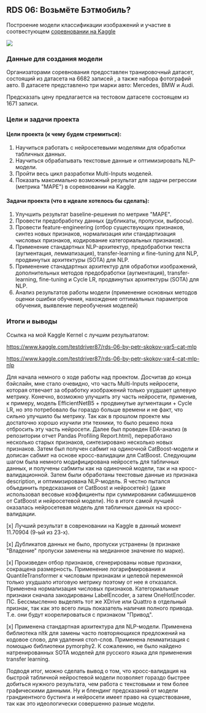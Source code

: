 ## RDS 06: Возьмёте Бэтмобиль?

Построение модели классификации изображений и участие в соотвестующем [соревновании на Kaggle](https://www.kaggle.com/c/sf-dst-car-price-prediction-part2/ "соревновании на Kaggle")

![](https://lms.skillfactory.ru/assets/courseware/v1/67aff42fc790c8a2282dc4b33f19a490/asset-v1:Skillfactory+DST-9+11DEC2019+type@asset+block/20573_Clipboard10_122_1113lo.jpg)

### Данные для создания модели

Организаторами соревнования предоставлен транировочный датасет, состоящий из датасета на 6682 записей , а также набора фотографий авто. В датасете представлено три марки авто: Mercedes, BMW и Audi.

Предсказать цену предлагается на тестовом датасете состоящем из 1671 записи.

### Цели и задачи проекта

#### Цели проекта (к чему будем стремиться): 
1. Научиться работать с нейросетевыми моделями для обработки табличных данных.
2. Научиться обрабатывать текстовые данные и оптимизировать NLP-модели.
3. Пройти весь цикл разработки Multi-Inputs моделей.
4. Показать максимально возможный результат для задачи регрессии (метрика "MAPE") в соревновании на Kaggle.

#### Задачи проекта (что в идеале хотелось бы сделать):
1. Улучшить результат baseline-решения по метрике "MAPE".
2. Провести предобработку данных (дубликаты, пропуски, выбросы).
3. Провести feature-engineering (отбор существующих признаков, синтез новых признаков, нормализация или стандартизация числовых признаков, кодирование категориальных признаков).
4. Применение стандартных NLP-архитектур, предобработки текста (аугментация, лемматизация), transfer-learning и fine-tuning для NLP, продвинутых архитектуры (SOTA) для NLP.
5. Применение станадартных архитектур для обработки изображений, дополнительных методов предобработки (аугментация), transfer-learning, fine-tuning и Cycle LR, продвинутых архитектуры (SOTA) для NLP.
6. Анализ результатов работы модели (применение основных методов оценки ошибки обучения, нахождение оптимальных параметров обучения, выявление переобучения моделей)

### Итоги и выводы

Сcылка на мой Kaggle Kernel c лучшим резульататом:

https://www.kaggle.com/testdriver87/rds-06-by-petr-skokov-var5-cat-mlp

https://www.kaggle.com/testdriver87/rds-06-by-petr-skokov-var4-cat-mlp-nlp


Для начала немного о ходе работы над проектом. Досчитав до конца бэйслайн, мне стало очевидно, что часть Multi-Inputs нейросети, которая отвечает за обработку изображений только ухудшает целевую метрику. Конечно, возможно улучшить эту часть нейросети, применив, к примеру, модель EfficientNetB5 + продвинутые аугментации + Cycle LR, но это потребовало бы гораздо больше времени и не факт, что сильно улучшило бы метрику. Так как в прошлом проекте мы достаточно хорошо изучили эти техники, то было решено пока отбросить эту часть нейросети. Далее был проведен EDA-анализ (в репозитории отчет Pandas Profiling Report.html), переработано несколько старых признаков, синтезировано несколько новых признаков. Затем был получен сабмит на одиночной CatBoost-модели и дописан сабмит на основе кросс-валидации для CatBoost. Следующим шагом была немного модифицирована нейросеть для табличных данных, и получены сабмиты как на одиночной модели, так и на кросс-валидационной. Затем были обработаны текстовые данные из признака description, и оптимизирована NLP-модель. Я честно пытался объединить предсказания от CatBoost и нейросетей:) (даже использовал весовые коэффициенты при суммировании сабмишшенов от CatBoost и нейросетевой модели). Но в итоге самой лучшей оказалась нейросетевая модель для табличных данных на кросс-валидации. 


[x] Лучший результат в совреновании на Kaggle в данный момент 11.70904 (9-ый из 23-х).

[x] Дубликатов данных не было, пропуски устранены (в признаке "Владение" пропуски заменены на медианное значение по марке).

[x] Произведен отбор признаков, сгенерированы новые признаки, сокращена размерность. Применение логарифмирования и QuantileTransformer к числовым признакам и целевой переменной только ухудшало итоговую метрику поэтому от нее я отказался. Применена нормализация числовых признаков. Категориальные признаки сначала закодированы LabelEncoder, а затем OneHotEncoder. ПС. Бессмысленно выделять тот же XDrive или Quattro в отдельный признак, так как это всего лишь показатель наличия полного привода. Т.е. они будут коорелироваться с признаком "Привод".

[x] Применена стандартная архитектура для NLP-модели. Применена библиотека nltk для замены часто повторяющихся предложений на кодовое слово, для удаления стоп-слов. Применена лемматизация с помощью библиотеки pymorphy2. К сожалению, не было найдено натренированных SOTA моделей для русского языка для применения transfer learning.


Подводя итог, можно сделать вывод о том, что кросс-валидация на быстрой табличной нейростевой модели позволяет гораздо быстрее добиться нужного результата, чем работа с текстовыми и тем более графическими данными. Ну и блендинг предсказаний от модели грандиентного бустинга и нейросети имеет право на существование, так как это идеологически совершенно разные модели.
